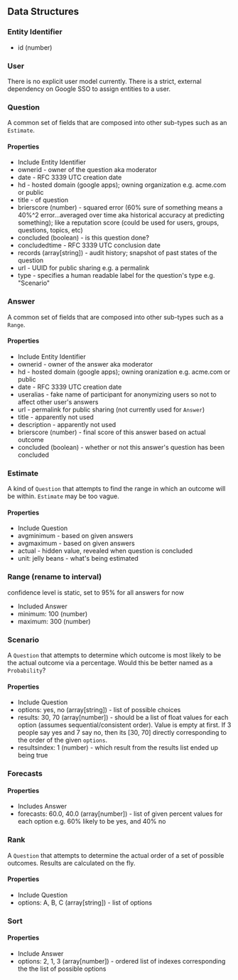 ## Data Structures

### Entity Identifier
+ id (number)


### User
There is no explicit user model currently. There is a strict, external dependency on Google SSO to assign entities to a user.


### Question
A common set of fields that are composed into other sub-types such as an `Estimate`.

#### Properties
+ Include Entity Identifier
+ ownerid - owner of the question aka moderator
+ date - RFC 3339 UTC creation date
+ hd - hosted domain (google apps); owning organization e.g. acme.com or public
+ title - of question
+ brierscore (number) - squared error (60% sure of something means a 40%^2 error...averaged over time aka historical accuracy at predicting something); like a reputation score (could be used for users, groups, questions, topics, etc)
+ concluded (boolean) - is this question done?
+ concludedtime - RFC 3339 UTC conclusion date
+ records (array[string]) - audit history; snapshot of past states of the question
+ url - UUID for public sharing e.g. a permalink
+ type - specifies a human readable label for the question's type e.g. "Scenario"


### Answer
A common set of fields that are composed into other sub-types such as a `Range`.

#### Properties
+ Include Entity Identifier
+ ownerid - owner of the answer aka moderator
+ hd - hosted domain (google apps); owning oranization e.g. acme.com or public
+ date - RFC 3339 UTC creation date
+ useralias - fake name of participant for anonymizing users so not to affect other user's answers
+ url - permalink for public sharing (not currently used for `Answer`)
+ title - apparently not used
+ description - apparently not used
+ brierscore (number) - final score of this answer based on actual outcome
+ concluded (boolean) - whether or not this answer's question has been concluded




### Estimate
A kind of `Question` that attempts to find the range in which an outcome will be within. `Estimate` may be too vague.

#### Properties
+ Include Question
+ avgminimum - based on given answers
+ avgmaximum - based on given answers
+ actual - hidden value, revealed when question is concluded
+ unit: jelly beans - what's being estimated


### Range (rename to interval)
confidence level is static, set to 95% for all answers for now
+ Included Answer
+ minimum: 100 (number)
+ maximum: 300 (number)




### Scenario
A `Question` that attempts to determine which outcome is most likely to be the actual outcome via a percentage. Would this be better named as a `Probability`?

#### Properties
+ Include Question
+ options: yes, no (array[string]) - list of possible choices
+ results: 30, 70 (array[number]) - should be a list of float values for each option (assumes sequential/consistent order). Value is empty at first. If 3 people say yes and 7 say no, then its [30, 70] directly corresponding to the order of the given `options`.
+ resultsindex: 1 (number) - which result from the results list ended up being true


### Forecasts

#### Properties
+ Includes Answer
+ forecasts: 60.0, 40.0 (array[number]) - list of given percent values for each option e.g. 60% likely to be yes, and 40% no




### Rank
A `Question` that attempts to determine the actual order of a set of possible outcomes. Results are calculated on the fly.

#### Properties
+ Include Question
+ options: A, B, C (array[string]) - list of options


### Sort

#### Properties
+ Include Answer
+ options: 2, 1, 3 (array[number]) - ordered list of indexes corresponding the the list of possible options
